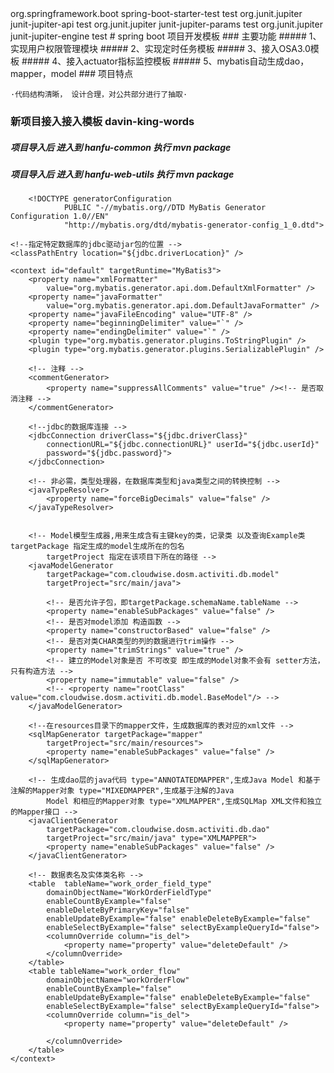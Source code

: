 <dependency>
			<groupId>org.springframework.boot</groupId>
			<artifactId>spring-boot-starter-test</artifactId>
			<scope>test</scope>
		</dependency>
		<dependency>
			<groupId>org.junit.jupiter</groupId>
			<artifactId>junit-jupiter-api</artifactId>
			<scope>test</scope>
		</dependency>
		<dependency>
			<groupId>org.junit.jupiter</groupId>
			<artifactId>junit-jupiter-params</artifactId>
			<scope>test</scope>
		</dependency>
		<dependency>
			<groupId>org.junit.jupiter</groupId>
			<artifactId>junit-jupiter-engine</artifactId>
			<scope>test</scope>
		</dependency># spring boot 项目开发模板
### 主要功能
##### 1、实现用户权限管理模块
##### 2、实现定时任务模板
##### 3、接入OSA3.0模板
##### 4、接入actuator指标监控模板
##### 5、mybatis自动生成dao，mapper，model
### 项目特点
    
    ·代码结构清晰， 设计合理，对公共部分进行了抽取·

### 新项目接入接入模板 davin-king-words


##### 项目导入后 进入到 hanfu-common  执行 mvn package
##### 项目导入后 进入到 hanfu-web-utils  执行 mvn package



<?xml version="1.0" encoding="UTF-8"?>
        <!DOCTYPE generatorConfiguration
                PUBLIC "-//mybatis.org//DTD MyBatis Generator Configuration 1.0//EN"
                "http://mybatis.org/dtd/mybatis-generator-config_1_0.dtd">

<generatorConfiguration>
	<!--导入属性配置 -->
	<properties resource="generator.properties"></properties>

	<!--指定特定数据库的jdbc驱动jar包的位置 -->
	<classPathEntry location="${jdbc.driverLocation}" />

	<context id="default" targetRuntime="MyBatis3">
		<property name="xmlFormatter"
			value="org.mybatis.generator.api.dom.DefaultXmlFormatter" />
		<property name="javaFormatter"
			value="org.mybatis.generator.api.dom.DefaultJavaFormatter" />
		<property name="javaFileEncoding" value="UTF-8" />
		<property name="beginningDelimiter" value="`" />
		<property name="endingDelimiter" value="`" />
		<plugin type="org.mybatis.generator.plugins.ToStringPlugin" />
		<plugin type="org.mybatis.generator.plugins.SerializablePlugin" />

		<!-- 注释 -->
		<commentGenerator>
			<property name="suppressAllComments" value="true" /><!-- 是否取消注释 -->
		</commentGenerator>

		<!--jdbc的数据库连接 -->
		<jdbcConnection driverClass="${jdbc.driverClass}"
			connectionURL="${jdbc.connectionURL}" userId="${jdbc.userId}"
			password="${jdbc.password}">
		</jdbcConnection>

		<!-- 非必需，类型处理器，在数据库类型和java类型之间的转换控制 -->
		<javaTypeResolver>
			<property name="forceBigDecimals" value="false" />
		</javaTypeResolver>


		<!-- Model模型生成器,用来生成含有主键key的类，记录类 以及查询Example类 targetPackage 指定生成的model生成所在的包名 
			targetProject 指定在该项目下所在的路径 -->
		<javaModelGenerator
			targetPackage="com.cloudwise.dosm.activiti.db.model"
			targetProject="src/main/java">

			<!-- 是否允许子包，即targetPackage.schemaName.tableName -->
			<property name="enableSubPackages" value="false" />
			<!-- 是否对model添加 构造函数 -->
			<property name="constructorBased" value="false" />
			<!-- 是否对类CHAR类型的列的数据进行trim操作 -->
			<property name="trimStrings" value="true" />
			<!-- 建立的Model对象是否 不可改变 即生成的Model对象不会有 setter方法，只有构造方法 -->
			<property name="immutable" value="false" />
			<!-- <property name="rootClass" value="com.cloudwise.dosm.activiti.db.model.BaseModel"/> -->
		</javaModelGenerator>

		<!--在resources目录下的mapper文件，生成数据库的表对应的xml文件 -->
		<sqlMapGenerator targetPackage="mapper"
			targetProject="src/main/resources">
			<property name="enableSubPackages" value="false" />
		</sqlMapGenerator>

		<!-- 生成dao层的java代码 type="ANNOTATEDMAPPER",生成Java Model 和基于注解的Mapper对象 type="MIXEDMAPPER",生成基于注解的Java 
			Model 和相应的Mapper对象 type="XMLMAPPER",生成SQLMap XML文件和独立的Mapper接口 -->
		<javaClientGenerator
			targetPackage="com.cloudwise.dosm.activiti.db.dao"
			targetProject="src/main/java" type="XMLMAPPER">
			<property name="enableSubPackages" value="false" />
		</javaClientGenerator>

		<!-- 数据表名及实体类名称 -->
		<table  tableName="work_order_field_type"
			domainObjectName="WorkOrderFieldType" 
			enableCountByExample="false"
			enableDeleteByPrimaryKey="false"
			enableUpdateByExample="false" enableDeleteByExample="false"
			enableSelectByExample="false" selectByExampleQueryId="false">
			<columnOverride column="is_del">
				<property name="property" value="deleteDefault" />
			</columnOverride>
		</table>
		<table tableName="work_order_flow"
			domainObjectName="workOrderFlow"
			enableCountByExample="false"
			enableUpdateByExample="false" enableDeleteByExample="false"
			enableSelectByExample="false" selectByExampleQueryId="false">
			<columnOverride column="is_del">
				<property name="property" value="deleteDefault" />
				
			</columnOverride>
		</table>
	</context>
</generatorConfiguration>
